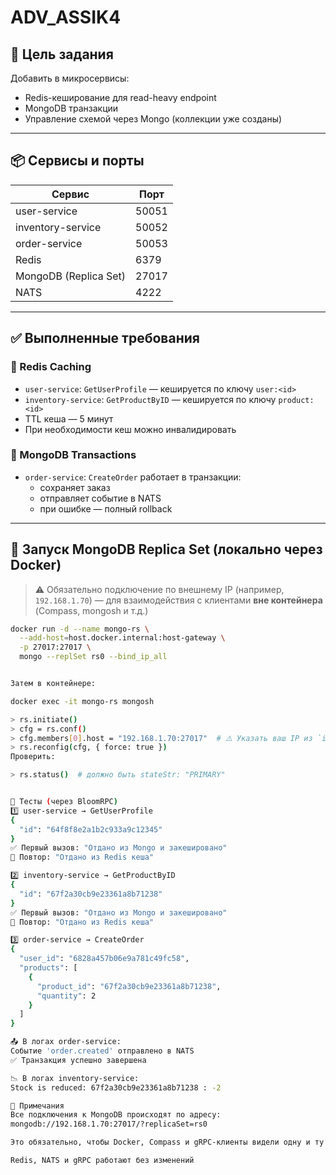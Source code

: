 # ADV_ASSIK4

## 🎯 Цель задания

Добавить в микросервисы:
- Redis-кеширование для read-heavy endpoint
- MongoDB транзакции
- Управление схемой через Mongo (коллекции уже созданы)

---

## 📦 Сервисы и порты

| Сервис             | Порт   |
|--------------------|--------|
| user-service       | 50051  |
| inventory-service  | 50052  |
| order-service      | 50053  |
| Redis              | 6379   |
| MongoDB (Replica Set) | 27017 |
| NATS               | 4222   |

---

## ✅ Выполненные требования

### 🔹 Redis Caching
- `user-service`: `GetUserProfile` — кешируется по ключу `user:<id>`
- `inventory-service`: `GetProductByID` — кешируется по ключу `product:<id>`
- TTL кеша — 5 минут
- При необходимости кеш можно инвалидировать

### 🔹 MongoDB Transactions
- `order-service`: `CreateOrder` работает в транзакции:
  - сохраняет заказ
  - отправляет событие в NATS
  - при ошибке — полный rollback

---

## 🚀 Запуск MongoDB Replica Set (локально через Docker)

> ⚠️ Обязательно подключение по внешнему IP (например, `192.168.1.70`) — для взаимодействия с клиентами **вне контейнера** (Compass, mongosh и т.д.)

```bash
docker run -d --name mongo-rs \
  --add-host=host.docker.internal:host-gateway \
  -p 27017:27017 \
  mongo --replSet rs0 --bind_ip_all


Затем в контейнере:

docker exec -it mongo-rs mongosh

> rs.initiate()
> cfg = rs.conf()
> cfg.members[0].host = "192.168.1.70:27017"  # ⚠️ Указать ваш IP из `ipconfig`
> rs.reconfig(cfg, { force: true })
Проверить:

> rs.status()  # должно быть stateStr: "PRIMARY"


🧪 Тесты (через BloomRPC)
1️⃣ user-service → GetUserProfile
{
  "id": "64f8f8e2a1b2c933a9c12345"
}
✅ Первый вызов: "Отдано из Mongo и закешировано"
🔁 Повтор: "Отдано из Redis кеша"

2️⃣ inventory-service → GetProductByID
{
  "id": "67f2a30cb9e23361a8b71238"
}
✅ Первый вызов: "Отдано из Mongo и закешировано"
🔁 Повтор: "Отдано из Redis кеша"

3️⃣ order-service → CreateOrder
{
  "user_id": "6828a457b06e9a781c49fc58",
  "products": [
    {
      "product_id": "67f2a30cb9e23361a8b71238",
      "quantity": 2
    }
  ]
}

📤 В логах order-service:
Событие 'order.created' отправлено в NATS
✅ Транзакция успешно завершена

📉 В логах inventory-service:
Stock is reduced: 67f2a30cb9e23361a8b71238 : -2

📎 Примечания
Все подключения к MongoDB происходят по адресу:
mongodb://192.168.1.70:27017/?replicaSet=rs0

Это обязательно, чтобы Docker, Compass и gRPC-клиенты видели одну и ту же MongoDB

Redis, NATS и gRPC работают без изменений




